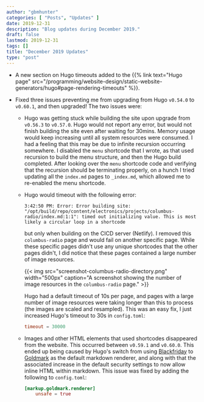 ```yaml
---
author: "gbmhunter"
categories: [ "Posts", "Updates" ]
date: 2019-12-31
description: "Blog updates during December 2019."
draft: false
lastmod: 2019-12-31
tags: []
title: "December 2019 Updates"
type: "post"
---
```


* A new section on Hugo timeouts added to the {{% link text="Hugo page" src="/programming/website-design/static-website-generators/hugo#page-rendering-timeouts" %}}.

* Fixed three issues preventing me from upgrading from Hugo `v0.54.0` to `v0.60.1`, and then upgraded! The two issues were:

    * Hugo was getting stuck while building the site upon upgrade from `v0.56.3` to `v0.57.0`. Hugo would not report any error, but would not finish building the site even after waiting for 30mins. Memory usage would keep increasing until all system resources were consumed. I had a feeling that this may be due to infinite recursion occurring somewhere. I disabled the `menu` shortcode that I wrote, as that used recursion to build the menu structure, and then the Hugo build completed. After looking over the `menu` shortcode code and verifying that the recursion should be terminating properly, on a hunch I tried updating all the `index.md` pages to `_index.md`, which allowed me to re-enabled the menu shortcode.

    * Hugo would timeout with the following error:

        ```text
        3:42:50 PM: Error: Error building site: "/opt/build/repo/content/electronics/projects/columbus-radio/index.md:1:1": timed out initializing value. This is most likely a circular loop in a shortcode
        ```

        but only when building on the CICD server (Netlify). I removed this `columbus-radio` page and would fail on another specific page. While these specific pages didn't use any unique shortcodes that the other pages didn't, I did notice that these pages contained a large number of image resources.

        {{< img src="screenshot-columbus-radio-directory.png" width="500px" caption="A screenshot showing the number of image resources in the `columbus-radio` page." >}}

        Hugo had a default timeout of 10s per page, and pages with a large number of image resources were taking longer than this to process (the images are scaled and resampled). This was an easy fix, I just increased Hugo's timeout to 30s in `config.toml`:

        ```toml
        timeout = 30000
        ```

    * Images and other HTML elements that used shortcodes disappeared from the website. This occurred between `v0.59.1` and `v0.60.0`. This ended up being caused by Hugo's switch from using [Blackfriday](https://github.com/russross/blackfriday) to [Goldmark](https://github.com/yuin/goldmark/) as the default markdown renderer, and along with that the associated increase in the default security settings to now allow inline HTML within markdown. This issue was fixed by adding the following to `config.toml`:

        ```toml
        [markup.goldmark.renderer]
            unsafe = true
        ```
